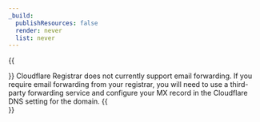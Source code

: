 ```yaml
---
_build:
  publishResources: false
  render: never
  list: never
---
```

{{<Aside type="note" header="Email forwarding">}}
Cloudflare Registrar does not currently support email forwarding. If you require email forwarding from your registrar, you will need to use a third-party forwarding service and configure your MX record in the Cloudflare DNS setting for the domain.
{{</Aside>}}
